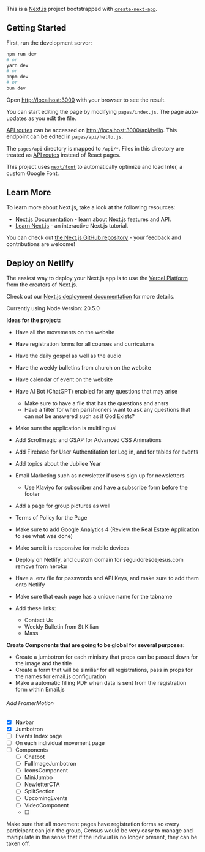 This is a [Next.js](https://nextjs.org/) project bootstrapped with [`create-next-app`](https://github.com/vercel/next.js/tree/canary/packages/create-next-app).

## Getting Started

First, run the development server:

```bash
npm run dev
# or
yarn dev
# or
pnpm dev
# or
bun dev
```

Open [http://localhost:3000](http://localhost:3000) with your browser to see the result.

You can start editing the page by modifying `pages/index.js`. The page auto-updates as you edit the file.

[API routes](https://nextjs.org/docs/api-routes/introduction) can be accessed on [http://localhost:3000/api/hello](http://localhost:3000/api/hello). This endpoint can be edited in `pages/api/hello.js`.

The `pages/api` directory is mapped to `/api/*`. Files in this directory are treated as [API routes](https://nextjs.org/docs/api-routes/introduction) instead of React pages.

This project uses [`next/font`](https://nextjs.org/docs/basic-features/font-optimization) to automatically optimize and load Inter, a custom Google Font.

## Learn More

To learn more about Next.js, take a look at the following resources:

- [Next.js Documentation](https://nextjs.org/docs) - learn about Next.js features and API.
- [Learn Next.js](https://nextjs.org/learn) - an interactive Next.js tutorial.

You can check out [the Next.js GitHub repository](https://github.com/vercel/next.js/) - your feedback and contributions are welcome!

## Deploy on Netlify

The easiest way to deploy your Next.js app is to use the [Vercel Platform](https://vercel.com/new?utm_medium=default-template&filter=next.js&utm_source=create-next-app&utm_campaign=create-next-app-readme) from the creators of Next.js.

Check out our [Next.js deployment documentation](https://nextjs.org/docs/deployment) for more details.

Currently using Node Version: 20.5.0

**Ideas for the project:**

- Have all the movements on the website
- Have registration forms for all courses and curriculums
- Have the daily gospel as well as the audio
- Have the weekly bulletins from church on the website
- Have calendar of event on the website
- Have AI Bot (ChatGPT) enabled for any questions that may arise

  - Make sure to have a file that has the questions and ansrs
  - Have a filter for when parishioners want to ask any questions that can not be answered such as if God Exists?
- Make sure the application is multilingual
- Add Scrollmagic and GSAP for Advanced CSS Animations
- Add Firebase for User Authentifation for Log in, and for tables for events
- Add topics about the Jubilee Year
- Email Marketing such as newsletter if users sign up for newsletters

  - Use Klaviyo for subscriber and have a subscribe form before the footer
- Add a page for group pictures as well
- Terms of Policy for the Page
- Make sure to add Google Analytics 4 (Review the Real Estate Application to see what was done)
- Make sure it is responsive for mobile devices
- Deploiy on Netlify, and custom domain for seguidoresdejesus.com remove from heroku
- Have a .env file for passwords and API Keys, and make sure to add them onto Netlify
- Make sure that each page has a unique name for the tabname
- Add these links:

  - Contact Us
  - Weekly Bulletin from St.Kilian
  - Mass

**Create Components that are going to be global for several purposes:**

- Create a jumbotron for each ministry that props can be passed down for the image and the title
- Create a form that will be similiar for all registrations, pass in props for the names for email.js configuration
- Make a automatic filling PDF when data is sent from the registration form within Email.js

###### Add FramerMotion

* [X] Navbar
* [X] Jumbotron
* [ ] Events Index page
* [ ] On each individual movement page
* [ ] Components
  * [ ] Chatbot
  * [ ] FullImageJumbotron
  * [ ] IconsComponent
  * [ ] MiniJumbo
  * [ ] NewletterCTA
  * [ ] SplitSection
  * [ ] UpcomingEvents
  * [ ] VideoComponent
  * [ ] 

Make sure that all movement pages have registration forms so every participant can join the group, Census would be very easy to manage and manipulate in the sense that if the indivual is no longer present, they can be taken off.
